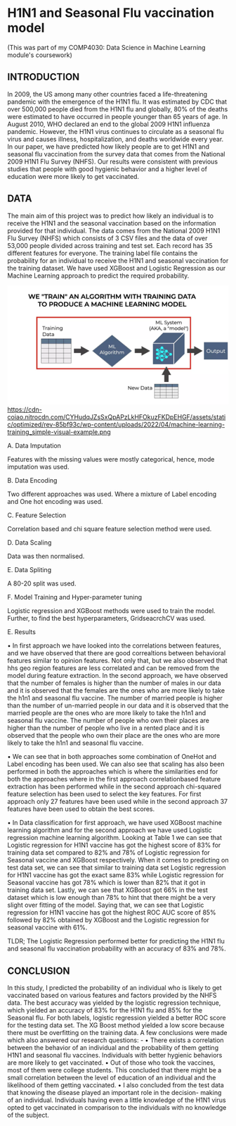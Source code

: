 # H1N1 and Seasonal Flu vaccination model
(This was part of my COMP4030: Data Science in Machine Learning module's coursework)

## INTRODUCTION
In 2009, the US among many other countries faced a life-threatening pandemic with the emergence of the H1N1 flu. It was estimated by CDC that over 500,000 people died from the H1N1 flu and globally, 80% of the deaths were estimated to have occurred in people younger than 65 years of age. In August 2010, WHO declared an end to the global 2009 H1N1 influenza pandemic. However, the H1N1 virus continues to circulate as a seasonal flu virus and causes illness, hospitalization, and deaths worldwide every year. In our paper, we have predicted how likely people are to get H1N1 and seasonal flu vaccination from the survey data that comes from the National 2009 H1N1 Flu Survey (NHFS). Our results were consistent with previous studies that people with good hygienic behavior and a higher level of education were more likely to get vaccinated.

## DATA
The main aim of this project was to predict how likely an individual is to receive the H1N1 and the seasonal vaccination based on the information provided for that individual. The data comes from the National 2009 H1N1 Flu Survey (NHFS) which consists of 3 CSV files and the data of over 53,000 people divided across training and test set. Each record has 35 different features for everyone. The training label file contains the probability for an individual to receive the H1N1 and seasonal vaccination for the training dataset. We have used XGBoost and Logistic Regression as our Machine Learning approach to predict the required probability.

![](ML-Model.jpg)
https://cdn-coiao.nitrocdn.com/CYHudqJZsSxQpAPzLkHFOkuzFKDpEHGF/assets/static/optimized/rev-85bf93c/wp-content/uploads/2022/04/machine-learning-training_simple-visual-example.png

A. Data Imputation

  Features with the missing values were mostly categorical, hence, mode imputation was used.
  
B. Data Encoding

  Two different approaches was used. Where a mixture of Label encoding and One hot encoding was used.
  
C. Feature Selection

  Correlation based and chi square feature selection method were used.
  
D. Data Scaling

  Data was then normalised.
  
E. Data Spliting

  A 80-20 split was used.
  
F. Model Training and Hyper-parameter tuning

  Logistic regression and XGBoost methods were used to train the model. Further, to find the best hyperparameters, GridseacrchCV was used.
  
E. Results

•	In first approach we have looked into the correlations between features, and we have observed that there are good correaltions between behavioral features similar to opinion features. Not only that, but we also observed that hhs geo region features are less correlated and can be removed from the model during feature extraction. In the second approach, we have observed that the number of females is higher than the number of males in our data and it is observed that the females are the ones who are more likely to take the h1n1 and seasonal flu vaccine. The number of married people is higher than the number of un-married people in our data and it is observed that the married people are the ones who are more likely to take the h1n1 and seasonal flu vaccine. The number of people who own their places are higher than the number of people who live in a rented place and it is observed that the people who own their place are the ones who are more likely to take the h1n1 and seasonal flu vaccine.


•	We can see that in both approaches some combination of OneHot and Label encoding has been used. We can also see that scaling has also been performed in both the approaches which is where the similarities end for both the approaches where in the first approach correlationbased feature extraction has been performed while in the second approach chi-squared feature selection has been used to select the key features. For first approach only 27 features have been used while in the second approach 37 features have been used to obtain the best scores.


•	In Data classification for first approach, we have used XGBoost machine learning algorithm and for the second approach we have used Logistic regression machine learning algorithm. Looking at Table 1 we can see that Logistic regression for H1N1 vaccine has got the highest score of 83% for training data set compared to 82% and 78% of Logistic regression for Seasonal vaccine and XGBoost respectively. When it comes to predicting on test data set, we can see that similar to training data set Logistic regression for H1N1 vaccine has got the exact same 83% while Logistic regression for Seasonal vaccine has got 78% which is lower than 82% that it got in training data set. Lastly, we can see that XGBoost got 66% in the test dataset which is low enough than 78% to hint that there might be a very slight over fitting of the model. Saying that, we can see that Logistic regression for H1N1 vaccine has got the highest ROC AUC score of 85% followed by 82% obtained by XGBoost and the Logistic regression for seasonal vaccine with 61%.

TLDR;
The Logistic Regression performed better for predicting the H1N1 flu and seasonal flu vaccination probability with an accuracy of 83% and 78%.

## CONCLUSION
In this study, I predicted the probability of an individual who is likely to get vaccinated based on various features and factors provided by the NHFS data. The best accuracy was yielded by the logistic regression technique, which yielded an accuracy of 83% for the H1N1 flu and 85% for the Seasonal flu. For both labels, logistic regression yielded a better ROC score for the testing data set. The XG Boost method yielded a low score because there must be overfitting on the training data.
A few conclusions were made which also answered our research questions: -
• There exists a correlation between the behavior of an individual and the probability of them getting H1N1 and seasonal flu vaccines. Individuals with better hygienic behaviors are more likely to get vaccinated.
• Out of those who took the vaccines, most of them were college students. This concluded that there might be a small correlation between the level of education of an individual and the likelihood of them getting vaccinated.
• I also concluded from the test data that knowing the disease played an important role in the decision- making of an individual. Individuals having even a little knowledge of the H1N1 virus opted to get vaccinated in comparison to the individuals with no knowledge of the subject.

